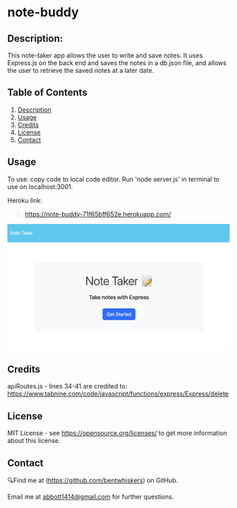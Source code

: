 # note-buddy

## Description: 
This note-taker app allows the user to write and save notes. It uses Express.js on the back end and saves the notes in a db.json file, and allows the user to retrieve the saved notes at a later date. 

## Table of Contents
1. [Description](#description)
2. [Usage](#usage)
3. [Credits](#credits)
4. [License](#license)
5. [Contact](#contact)

## Usage
To use: copy code to local code editor. Run 'node server.js' in terminal to use on localhost:3001.

Heroku link: 
> https://note-buddy-71f65bff652e.herokuapp.com/

<img src='./images/ss.png' alt='image of note taker app' />

## Credits
apiRoutes.js - lines 34-41 are credited to: https://www.tabnine.com/code/javascript/functions/express/Express/delete


## License
MIT License - see https://opensource.org/licenses/ to get more information about this license.

## Contact
🔍Find me at (https://github.com/bentwhiskers) on GitHub.

 Email me at abbott1414@gmail.com for further questions.